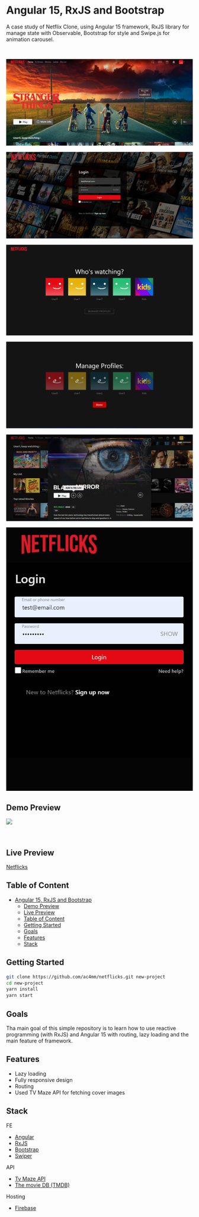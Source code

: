 # Angular 15, RxJS and Bootstrap
A case study of Netflix Clone, using Angular 15 framework, RxJS library for manage state with Observable, Bootstrap for style and Swipe.js for animation carousel.

<br />

![ScreenShot](meta-assets/home.png)

![ScreenShot](meta-assets/template-login.png)

![ScreenShot](meta-assets/template-users.png)

![ScreenShot](meta-assets/manage-profiles.png)

![ScreenShot](meta-assets/preview-modal.png)

![ScreenShot](meta-assets/mobile.png)

## Demo Preview

![](meta-assets/demo-preview.gif?raw=true)

<br />

## Live Preview
[Netflicks](https://netflicks-6c8b7.web.app)

## Table of Content
- [Angular 15, RxJS and Bootstrap](#angular-15-rxjs-and-bootstrap)
  - [Demo Preview](#demo-preview)
  - [Live Preview](#live-preview)
  - [Table of Content](#table-of-content)
  - [Getting Started](#getting-started)
  - [Goals](#goals)
  - [Features](#features)
  - [Stack](#stack)


## Getting Started

```bash
git clone https://github.com/ac4mm/netflicks.git new-project
cd new-project
yarn install
yarn start
```

## Goals
Tha main goal of this simple repository is to learn how to use reactive programming (with RxJS) and Angular 15 with routing, lazy loading and the main feature of framework.

## Features
- Lazy loading
- Fully responsive design
- Routing
- Used TV Maze API for fetching cover images


## Stack
FE
- [Angular](https://angular.io/)
- [RxJS](https://rxjs.dev/)
- [Bootstrap](https://getbootstrap.com/)
- [Swiper](https://swiperjs.com/)

API
- [Tv Maze API](https://www.tvmaze.com/api)
- [The movie DB (TMDB)](https://www.themoviedb.org/)

Hosting
- [Firebase](https://firebase.google.com/)



